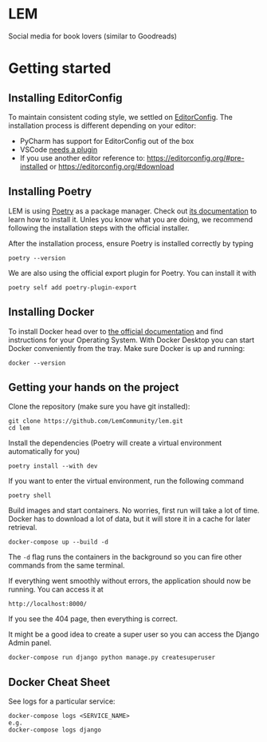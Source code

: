 # LEM
Social media for book lovers (similar to Goodreads)

# Getting started
## Installing EditorConfig
To maintain consistent coding style, we settled on [EditorConfig](https://editorconfig.org/). The installation process is different depending on your editor:
* PyCharm has support for EditorConfig out of the box
* VSCode [needs a plugin](https://marketplace.visualstudio.com/items?itemName=EditorConfig.EditorConfig)
* If you use another editor reference to: https://editorconfig.org/#pre-installed or https://editorconfig.org/#download
## Installing Poetry
LEM is using [Poetry](https://python-poetry.org/) as a package manager. Check out [its documentation](https://python-poetry.org/docs/#installation) to learn how to install it. Unles you know what you are doing, we recommend following the installation steps with the official installer.

After the installation process, ensure Poetry is installed correctly by typing
```
poetry --version
```

We are also using the official export plugin for Poetry. You can install it with
```
poetry self add poetry-plugin-export
```

## Installing Docker
To install Docker head over to [the official documentation](https://docs.docker.com/get-docker/) and find instructions for your Operating System. With Docker Desktop you can start Docker conveniently from the tray.
Make sure Docker is up and running:
```
docker --version
```

## Getting your hands on the project
Clone the repository (make sure you have git installed):
```
git clone https://github.com/LemCommunity/lem.git
cd lem
```
Install the dependencies (Poetry will create a virtual environment automatically for you)
```
poetry install --with dev
```
If you want to enter the virtual environment, run the following command
```
poetry shell
```

Build images and start containers. No worries, first run will take a lot of time. Docker has to download a lot of data, but it will store it in a cache for later retrieval.
```
docker-compose up --build -d
```
The `-d` flag runs the containers in the background so you can fire other commands from the same terminal.

If everything went smoothly without errors, the application should now be running.
You can access it at
```
http://localhost:8000/
```
If you see the 404 page, then everything is correct.

It might be a good idea to create a super user so you can access the Django Admin panel.
```
docker-compose run django python manage.py createsuperuser
```

## Docker Cheat Sheet
See logs for a particular service:
```
docker-compose logs <SERVICE_NAME>
e.g.
docker-compose logs django
```
